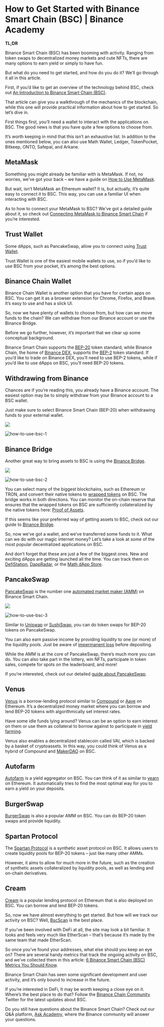 # How to Get Started with Binance Smart Chain (BSC) | Binance Academy

**TL;DR**

Binance Smart Chain (BSC) has been booming with activity. Ranging from token swaps to decentralized money markets and cute NFTs, there are many options to earn yield or simply to have fun.

But what do you need to get started, and how do you do it? We’ll go through it all in this article.&#x20;

First, if you’d like to get an overview of the technology behind BSC, check out [An Introduction to Binance Smart Chain (BSC)](https://academy.binance.com/en/articles/an-introduction-to-binance-smart-chain-bsc).&#x20;

That article can give you a walkthrough of the mechanics of the blockchain, while this one will provide practical information about how to get started. So let’s dive in.

First things first, you’ll need a wallet to interact with the applications on BSC. The good news is that you have quite a few options to choose from.

It’s worth keeping in mind that this isn’t an exhaustive list. In addition to the ones mentioned below, you can also use Math Wallet, Ledger, TokenPocket, Bitkeep, ONTO, Safepal, and Arkane.

## MetaMask

Something you might already be familiar with is MetaMask. If not, no worries, we’ve got your back – we have a guide on [How to Use MetaMask](https://academy.binance.com/en/articles/how-to-use-metamask).&#x20;

But wait, isn’t MetaMask an Ethereum wallet? It is, but actually, it’s quite easy to connect it to BSC. This way, you can use a familiar UI when interacting with BSC.&#x20;

As to how to connect your MetaMask to BSC? We’ve got a detailed guide about it, so check out [Connecting MetaMask to Binance Smart Chain](https://academy.binance.com/en/articles/connecting-metamask-to-binance-smart-chain) if you’re interested.

## Trust Wallet

Some dApps, such as PancakeSwap, allow you to connect using [Trust Wallet](https://trustwallet.com).

Trust Wallet is one of the easiest mobile wallets to use, so if you’d like to use BSC from your pocket, it’s among the best options.

## Binance Chain Wallet

Binance Chain Wallet is another option that you have for certain apps on BSC. You can get it as a browser extension for Chrome, Firefox, and Brave. It’s easy to use and has a slick UI.

So, now we have plenty of wallets to choose from, but how can we move funds to the chain? We can withdraw from our Binance account or use the Binance Bridge.

Before we go further, however, it’s important that we clear up some conceptual background.

Binance Smart Chain supports the [BEP-20](https://academy.binance.com/en/glossary/bep-20) token standard, while Binance Chain, the home of [Binance DEX](https://www.binance.org/en/trade/), supports the [BEP-2](https://academy.binance.com/en/glossary/bep-2) token standard. If you’d like to trade on Binance DEX, you’ll need to use BEP-2 tokens, while if you’d like to use dApps on BSC, you’ll need BEP-20 tokens.

## Withdrawing from Binance

Chances are if you’re reading this, you already have a Binance account. The easiest option may be to simply withdraw from your Binance account to a BSC wallet.

Just make sure to select Binance Smart Chain (BEP-20) when withdrawing funds to your external wallet.

![](https://firebasestorage.googleapis.com/v0/b/gitbook-x-prod.appspot.com/o/spaces%2F-MZ7d592CmGZyyM-6qPt-887967055%2Fuploads%2Fnk4xV04l7yGunaMWDjuL%2Ffile.svg?alt=media)

![how-to-use-bsc-1](https://firebasestorage.googleapis.com/v0/b/gitbook-x-prod.appspot.com/o/spaces%2F-MZ7d592CmGZyyM-6qPt-887967055%2Fuploads%2FkRS4wYFchGziPYNOlt7G%2Ffile.gif?alt=media)

## Binance Bridge

Another great way to bring assets to BSC is using the [Binance Bridge](https://www.binance.org/en/bridge).

![](https://firebasestorage.googleapis.com/v0/b/gitbook-x-prod.appspot.com/o/spaces%2F-MZ7d592CmGZyyM-6qPt-887967055%2Fuploads%2FeTceMlsR8tTWIfPJ8luk%2Ffile.svg?alt=media)

![how-to-use-bsc-2](https://firebasestorage.googleapis.com/v0/b/gitbook-x-prod.appspot.com/o/spaces%2F-MZ7d592CmGZyyM-6qPt-887967055%2Fuploads%2FVTN7Abjhl2TP8SuSNRnZ%2Ffile.gif?alt=media)

You can select many of the biggest blockchains, such as Ethereum or TRON, and convert their native tokens to [wrapped tokens](https://academy.binance.com/en/articles/what-are-wrapped-tokens) on BSC. The bridge works in both directions. You can monitor the on-chain reserve that ensures that the wrapped tokens on BSC are sufficiently collateralized by the native tokens here: [Proof of Assets](https://www.binance.org/en/assets-proof).

If this seems like your preferred way of getting assets to BSC, check out our guide to [Binance Bridge](https://academy.binance.com/en/articles/an-introduction-to-binance-bridge).

So, now we’ve got a wallet, and we’ve transferred some funds to it. What can we do with our magic internet money? Let’s take a look at some of the most popular decentralized applications on BSC.

And don’t forget that these are just a few of the biggest ones. New and exciting dApps are getting launched all the time. You can track them on [DefiStation](https://www.defistation.io), [DappRadar](https://dappradar.com/rankings/protocol/binance-smart-chain), or the [Math dApp Store](http://mathdapp.store).

## PancakeSwap

[PancakeSwap](https://pancakeswap.finance) is the number one [automated market maker (AMM)](https://academy.binance.com/en/articles/what-is-an-automated-market-maker-amm) on Binance Smart Chain.

![](https://firebasestorage.googleapis.com/v0/b/gitbook-x-prod.appspot.com/o/spaces%2F-MZ7d592CmGZyyM-6qPt-887967055%2Fuploads%2FzG4OfiIDEEZwmbL4nzSA%2Ffile.svg?alt=media)

![how-to-use-bsc-3](https://firebasestorage.googleapis.com/v0/b/gitbook-x-prod.appspot.com/o/spaces%2F-MZ7d592CmGZyyM-6qPt-887967055%2Fuploads%2F18FTOBRdNAABXJpk2uVQ%2Ffile.gif?alt=media)

Similar to [Uniswap](https://academy.binance.com/en/articles/what-is-uniswap-and-how-does-it-work) or [SushiSwap](https://academy.binance.com/en/articles/your-guide-to-sushiswap), you can do token swaps for BEP-20 tokens on PancakeSwap.

You can also earn passive income by providing liquidity to one (or more) of the liquidity pools. Just be aware of [impermanent loss](https://academy.binance.com/en/articles/impermanent-loss-explained) before depositing.

While the AMM is at the core of PancakeSwap, there’s much more you can do. You can also take part in the lottery, win NFTs, participate in token sales, compete for spots on the leaderboard, and more!

If you’re interested, check out our detailed [guide about PancakeSwap](https://academy.binance.com/en/articles/a-guide-to-pancakeswap).

## Venus

[Venus](https://app.venus.io) is a borrow-lending protocol similar to [Compound](https://academy.binance.com/en/articles/what-is-compound-finance-in-defi) or [Aave](https://academy.binance.com/en/articles/what-is-aave) on Ethereum. It’s a decentralized money market where you can borrow and lend BEP-20 tokens with algorithmically set interest rates.

Have some idle funds lying around? Venus can be an option to earn interest on them or use them as collateral to borrow against to participate in [yield farming](https://academy.binance.com/en/articles/what-is-yield-farming-in-decentralized-finance-defi).

Venus also enables a decentralized stablecoin called VAI, which is backed by a basket of cryptoassets. In this way, you could think of Venus as a hybrid of Compound and [MakerDAO](https://academy.binance.com/en/articles/a-guide-to-makerdao-and-dai) on BSC.

## Autofarm

[Autofarm](https://autofarm.network) is a yield aggregator on BSC. You can think of it as similar to [yearn](https://academy.binance.com/en/articles/what-is-yearn-finance-yfi) on Ethereum. It automatically tries to find the most optimal way for you to earn a yield on your deposits.

## BurgerSwap

[BurgerSwap](https://burgerswap.org) is also a popular AMM on BSC. You can do BEP-20 token swaps and provide liquidity.

## Spartan Protocol

The [Spartan Protocol](https://spartanprotocol.org) is a synthetic asset protocol on BSC. It allows users to create liquidity pools for BEP-20 tokens – just like many other AMMs.&#x20;

However, it aims to allow for much more in the future, such as the creation of synthetic assets collateralized by liquidity pools, as well as lending and on-chain derivatives.

## Cream

[Cream](https://app.cream.finance) is a popular lending protocol on Ethereum that is also deployed on BSC. You can borrow and lend BEP-20 tokens.

So, now we have almost everything to get started. But how will we track our activity on BSC? Well, [BscScan](https://bscscan.com) is the best place.

If you’ve been involved with DeFi at all, the site may look a bit familiar. It looks and feels very much like EtherScan  – that’s because it’s made by the same team that made EtherScan.

So once you’ve found your addresses, what else should you keep an eye on? There are several handy metrics that track the ongoing activity on BSC, and we’ve collected them in this article: [6 Binance Smart Chain (BSC) Metrics You Should Know](https://academy.binance.com/en/articles/6-binance-smart-chain-bsc-metrics-you-should-know).

Binance Smart Chain has seen some significant development and user activity, and it’s only bound to increase in the future.&#x20;

If you’re interested in DeFi, It may be worth keeping a close eye on it. Where’s the best place to do that? Follow the [Binance Chain Community](https://twitter.com/BinanceChain) Twitter for the latest updates about BSC.

Do you still have questions about the Binance Smart Chain? Check out our Q\&A platform, [Ask Academy](https://academy.binance.com/en/ask/questions), where the Binance community will answer your questions.
